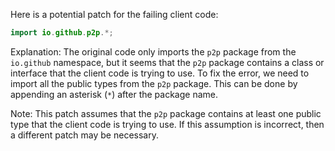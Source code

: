 Here is a potential patch for the failing client code:
```java
import io.github.p2p.*;
```
Explanation:
The original code only imports the `p2p` package from the `io.github` namespace, but it seems that the `p2p` package contains a class or interface that the client code is trying to use. To fix the error, we need to import all the public types from the `p2p` package. This can be done by appending an asterisk (`*`) after the package name.

Note: This patch assumes that the `p2p` package contains at least one public type that the client code is trying to use. If this assumption is incorrect, then a different patch may be necessary.